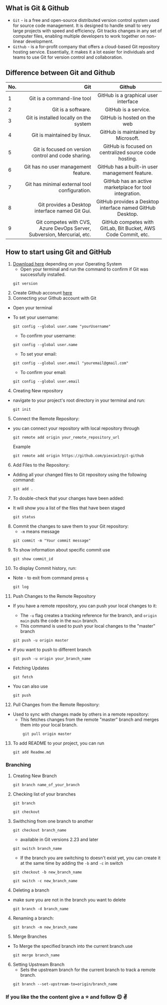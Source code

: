 ## What is Git & Github
- `Git` - is a free and open-source distributed version control system used for source code management. It is designed to handle small to very large projects with speed and efficiency. Git tracks changes in any set of computer files, enabling multiple developers to work together on non-linear development.
- `Github` - is a for-profit company that offers a cloud-based Git repository hosting service. Essentially, it makes it a lot easier for individuals and teams to use Git for version control and collaboration.
## Difference between Git and Github
No. | Git | Github
| :--- | ---: | :---:
1  | Git is a command-line tool | GitHub is a graphical user interface
2 | Git is a software. | GitHub is a service.
3 | Git is installed locally on the system | GitHub is hosted on the web
4 |Git is maintained by linux. | GitHub is maintained by Microsoft.
5| Git is focused on version control and code sharing. | GitHub is focused on centralized source code hosting.
6| Git has no user management feature. | GitHub has a built-in user management feature.
7|Git has minimal external tool configuration.|GitHub has an active marketplace for tool integration.
8|	Git provides a Desktop interface named Git Gui.| GitHub provides a Desktop interface named GitHub Desktop.
9| Git competes with CVS, Azure DevOps Server, Subversion, Mercurial, etc. | GitHub competes with GitLab, Bit Bucket, AWS Code Commit, etc.

## How to start using Git and GitHub
1. [Download here](https://git-scm.com/download) depending on your Operating System
    * Open your terminal and run the command to confirm if Git was successfully installed.
    ```
    git version
    ```
2. Create Github acconunt [here](https://github.com/)
3. Connecting your Github account with Git
- Open your terminal 
 * To set your username:
     ```
     git config --global user.name "yourUsername"
     ```
    * To confirm your username:
    ```
    git config --global user.name
    ```
    * To set your email:
     ```
     git config --global user.email "youremail@gmail.com"
     ```
    * To confirm your email:
     ```
     git config --global user.email
     ```
4. Creating New repository
* navigate to your project's root directory in your terminal and run:
     ```
     git init
     ```

5. Connect the Remote Repository:
* you can connect your repository with local repository through
     ```
    git remote add origin your_remote_repository_url
    ```
    Example
    ```
    git remote add origin https://github.com/piexie3/git-github
    ```
    
6. Add Files to the Repository:
* Adding all your changed files to Git repository using the following command:
    ```
    git add .
    ```

7. To double-check that your changes have been added:
*  It will show you a list of the files that have been staged
    ```
    git status
    ```

8. Commit the changes to save them to your Git repository:
    * `-m` means message
    ```
    git commit -m "Your commit message"
    ```
9. To show information about specific commit use
    ```
    git show commit_id
    ```
10. To display Commit history, run:
* Note - to exit from command press `q`

    ```
    git log
    ```
11. Push Changes to the Remote Repository
* If you have a remote repository, you can push your local changes to it:
    * The `-u` flag creates a tracking reference for the branch, and `origin main` puts the code in the `main` branch.
    * This command is used to push your local changes to the "master" branch 
    ```
    git push -u origin master
    ```
 * if you want to push to different branch
    
    ``` 
    git push -u origin your_branch_name
    ```
 * Fetching Updates
    ``` 
    git fetch
    ```
 * You can also use 
    ```git
    git push
    ```

 12. Pull Changes from the Remote Repository:
 * Used to sync with changes made by others in a remote repository:
    * This fetches changes from the remote "master" branch and merges them into your local branch.
        ```
         git pull origin master
        ```
        

 13. To add README to your project, you can run
        ```
        git add Readme.md 
        ```
### Branching
 1. Creating New Branch
    ```
    git branch name_of_your_branch
    ```
 2. Checking list of your branches
    ```
    git branch
    ```
    ```
    git checkout
    ```
 2. Swithching from one branch to another
    ```
    git checkout branch_name
    ```
    * available in Git versions 2.23 and later
    ```
    git switch branch_name
    ```
    * If the branch you are switching to doesn't exist yet, you can create it at the same time by adding the `-b` and `-c` in switch
    ```
    git checkout -b new_branch_name
    ```
    ```
    git switch -c new_branch_name
    ```
 3. Deleting a branch
 * make sure you are not in the branch you want to delete
    ```
    git branch -d branch_name   
    ```
4. Renaming a branch:

    ```
    git branch -m new_branch_name
    ```
5. Merge Branches
* To Merge the specified branch into the current branch.use
    ```
    git merge branch_name
    ```
6. Setting Upstream Branch
    * Sets the upstream branch for the current branch to track a remote branch.
    ```
    git branch --set-upstream-to=origin/branch_name
    ```

### If you like the the content give a :star: and follow :heart_eyes: :v: